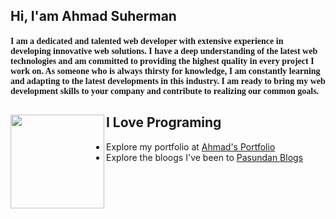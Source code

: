 ## Hi, I'am Ahmad Suherman

<h4 style="font-family: 'Lucida Grande';">I am a dedicated and talented web developer with extensive experience in developing innovative web solutions. I have a deep understanding of the latest web technologies and am committed to providing the highest quality in every project I work on. As someone who is always thirsty for knowledge, I am constantly learning and adapting to the latest developments in this industry. I am ready to bring my web development skills to your company and contribute to realizing our common goals.
</h4>

## I Love Programing <img align="left" width="150" height="150" src="https://media.tenor.com/images/da3e4ab91ed7f29a29edf868cb9953c0/tenor.gif">
- Explore my portfolio at <a target="_blank" href="https://ahmadsuherman.netlify.app/">Ahmad's Portfolio</a>
- Explore the bloogs I've been to <a target="_blank" href="https://ahmadsuherman.com/">Pasundan Blogs</a>
